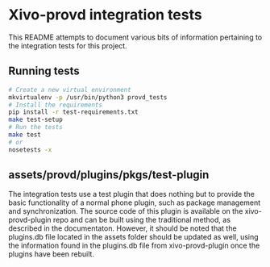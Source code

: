 # Xivo-provd integration tests

This README attempts to document various bits of information pertaining to the integration tests for
this project.

## Running tests

```bash
# Create a new virtual environment
mkvirtualenv -p /usr/bin/python3 provd_tests
# Install the requirements
pip install -r test-requirements.txt
make test-setup
# Run the tests
make test
# or
nosetests -x
```

## assets/provd/plugins/pkgs/test-plugin

The integration tests use a test plugin that does nothing but to provide the basic functionality of a normal phone plugin,
such as package management and synchronization. The source code of this plugin is available on the xivo-provd-plugin repo
and can be built using the traditional method, as described in the documentaton. However, it should be noted that the
plugins.db file located in the assets folder should be updated as well, using the information found in the plugins.db file
from xivo-provd-plugin once the plugins have been rebuilt.
